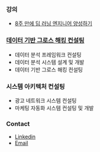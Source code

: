 ### 강의
- [8주 만에 딥 러닝 엔지니어 양성하기](http://8wk-dl.dano.ai/)

### [데이터 기반 그로스 해킹 컨설팅](http://growth-hacking.dano.ai)
- 데이터 분석 프레임워크 컨설팅
- 데이터 분석 시스템 설계 및 개발
- 데이터 기반 그로스 해킹 컨설팅

### 시스템 아키텍처 컨설팅
- 광고 네트워크 시스템 컨설팅
- 마케팅 자동화 시스템 컨설팅 및 개발

### Contact
- [Linkedin](https://www.linkedin.com/in/danolee/)
- [Email](mailto:dano@dano.ai)